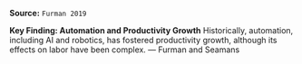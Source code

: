 **Source:** `Furman 2019`

**Key Finding: Automation and Productivity Growth**
Historically, automation, including AI and robotics, has fostered productivity growth, although its effects on labor have been complex. — Furman and Seamans
